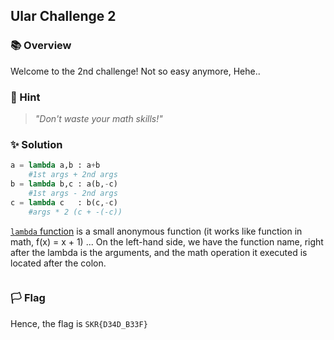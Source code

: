 ## Ular Challenge 2

### 📚 Overview

Welcome to the 2nd challenge! Not so easy anymore, Hehe..

### 🤔 Hint 

> _"Don't waste your math skills!"_

### ✨ Solution

```python
a = lambda a,b : a+b
    #1st args + 2nd args
b = lambda b,c : a(b,-c)
    #1st args - 2nd args
c = lambda c   : b(c,-c)
    #args * 2 (c + -(-c))
```

[`lambda` function](https://www.w3schools.com/python/python_lambda.asp) is a small anonymous function (it works like function in math, f(x) = x + 1) ...
On the left-hand side, we have the function name, right after the lambda is the arguments, and the math operation it executed is located after the colon.   

```python

```

### 🏳️ Flag

Hence, the flag is `SKR{D34D_B33F}` 
